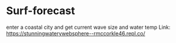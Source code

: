 # Surf-forecast
enter a coastal city and get current wave size and water temp
Link: https://stunningwaterywebsphere--rmccorkle46.repl.co/
